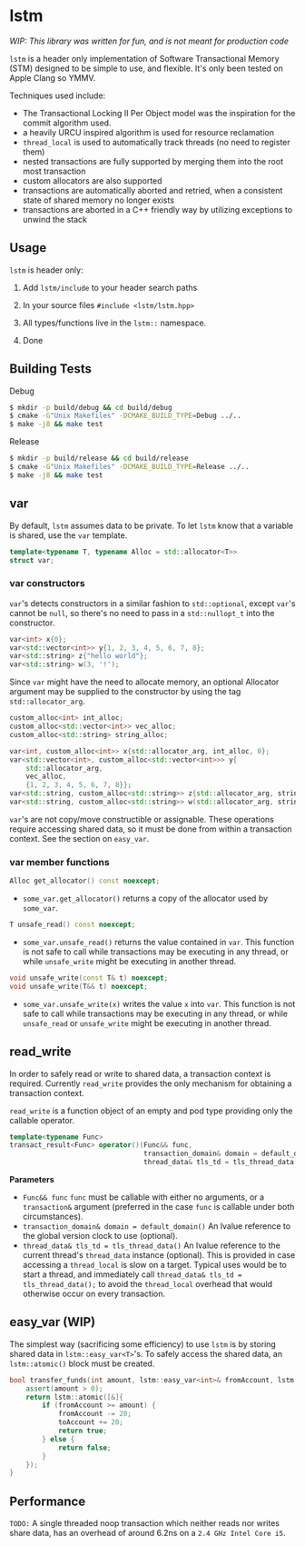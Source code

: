 # lstm

*WIP: This library was written for fun, and is not meant for production code*

`lstm` is a header only implementation of Software Transactional Memory (STM) designed to be simple to use, and flexible. It's only been tested on Apple Clang so YMMV.

Techniques used include:
- The Transactional Locking II Per Object model was the inspiration for the commit algorithm used.
- a heavily URCU inspired algorithm is used for resource reclamation
- `thread_local` is used to automatically track threads (no need to register them)
- nested transactions are fully supported by merging them into the root most transaction
- custom allocators are also supported
- transactions are automatically aborted and retried, when a consistent state of shared memory no longer exists
- transactions are aborted in a C++ friendly way by utilizing exceptions to unwind the stack

## Usage

`lstm` is header only:

1. Add `lstm/include` to your header search paths

2. In your source files `#include <lstm/lstm.hpp>`

3. All types/functions live in the `lstm::` namespace.

4. Done

## Building Tests

Debug
```sh
$ mkdir -p build/debug && cd build/debug
$ cmake -G"Unix Makefiles" -DCMAKE_BUILD_TYPE=Debug ../..
$ make -j8 && make test
```

Release
```sh
$ mkdir -p build/release && cd build/release
$ cmake -G"Unix Makefiles" -DCMAKE_BUILD_TYPE=Release ../..
$ make -j8 && make test
```

## var

By default, `lstm` assumes data to be private. To let `lstm` know that a variable is shared, use the `var` template.

```cpp
template<typename T, typename Alloc = std::allocator<T>>
struct var;
```

### var constructors

`var`'s detects constructors in a similar fashion to `std::optional`, except `var`'s cannot be `null`, so there's no need to pass in a `std::nullopt_t` into the constructor.

```cpp
var<int> x{0};
var<std::vector<int>> y{1, 2, 3, 4, 5, 6, 7, 8};
var<std::string> z{"hello world"};
var<std::string> w(3, '!');
```

Since `var` might have the need to allocate memory, an optional Allocator argument may be supplied to the constructor by using the tag `std::allocator_arg`.

```cpp
custom_alloc<int> int_alloc;
custom_alloc<std::vector<int>> vec_alloc;
custom_alloc<std::string> string_alloc;

var<int, custom_alloc<int>> x{std::allocator_arg, int_alloc, 0};
var<std::vector<int>, custom_alloc<std::vector<int>>> y{
    std::allocator_arg,
    vec_alloc,
    {1, 2, 3, 4, 5, 6, 7, 8}};
var<std::string, custom_alloc<std::string>> z{std::allocator_arg, string_alloc, "hello world"};
var<std::string, custom_alloc<std::string>> w(std::allocator_arg, string_alloc, 3, '!');
```

`var`'s are not copy/move constructible or assignable. These operations require accessing shared data, so it must be done from within a transaction context. See the section on `easy_var`.

### var member functions

```cpp
Alloc get_allocator() const noexcept;
```
- `some_var.get_allocator()` returns a copy of the allocator used by `some_var`.

```cpp
T unsafe_read() const noexcept;
```
- `some_var.unsafe_read()` returns the value contained in `var`. This function is not safe to call while transactions may be executing in any thread, or while `unsafe_write` might be executing in another thread.

```cpp
void unsafe_write(const T& t) noexcept;
void unsafe_write(T&& t) noexcept;
```
- `some_var.unsafe_write(x)` writes the value `x` into `var`. This function is not safe to call while transactions may be executing in any thread, or while `unsafe_read` or `unsafe_write` might be executing in another thread.

## read_write

In order to safely read or write to shared data, a transaction context is required. Currently `read_write` provides the only mechanism for obtaining a transaction context.

`read_write` is a function object of an empty and pod type providing only the callable operator.

```cpp
template<typename Func>
transact_result<Func> operator()(Func&& func,
                                 transaction_domain& domain = default_domain(),
                                 thread_data& tls_td = tls_thread_data()) const;
```

**Parameters**
- `Func&& func`
    `func` must be callable with either no arguments, or a `transaction&` argument (preferred in the case `func` is callable under both circumstances).
- `transaction_domain& domain = default_domain()`
    An lvalue reference to the global version clock to use (optional).
- `thread_data& tls_td = tls_thread_data()`
    An lvalue reference to the current thread's `thread_data` instance (optional). This is provided in case accessing a `thread_local` is slow on a target. Typical uses would be to start a thread, and immediately call `thread_data& tls_td = tls_thread_data();` to avoid the `thread_local` overhead that would otherwise occur on every transaction.

## easy_var (WIP)

The simplest way (sacrificing some efficiency) to use `lstm` is by storing shared data in `lstm::easy_var<T>`'s. To safely access the shared data, an `lstm::atomic()` block must be created.
```cpp
bool transfer_funds(int amount, lstm::easy_var<int>& fromAccount, lstm::easy_var<int>& toAccount) {
    assert(amount > 0);
    return lstm::atomic([&]{
        if (fromAccount >= amount) {
            fromAccount -= 20;
            toAccount += 20;
            return true;
        } else {
            return false;
        }
    });
}
```

## Performance
`TODO:`
A single threaded noop transaction which neither reads nor writes share data, has an overhead of around 6.2ns on a `2.4 GHz Intel Core i5`.
